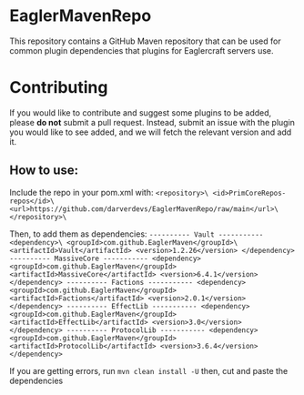 # EaglerMavenRepo

This repository contains a GitHub Maven repository that can be used for common plugin dependencies that plugins for Eaglercraft servers use.

# Contributing

If you would like to contribute and suggest some plugins to be added, please **do not** submit a pull request. Instead, submit an issue with the plugin you would like to see added, and we will fetch the relevant version and add it.
## How to use:

Include the repo in your pom.xml with:
`<repository>\
    <id>PrimCoreRepos-repos</id>\
    <url>https://github.com/darverdevs/EaglerMavenRepo/raw/main</url>\
</repository>\`

Then, to add them as dependencies:
 `---------- Vault -----------
<dependency>\
    <groupId>com.github.EaglerMaven</groupId>\
    <artifactId>Vault</artifactId>
    <version>1.2.26</version>
</dependency>
---------- MassiveCore -----------
<dependency>
    <groupId>com.github.EaglerMaven</groupId>
    <artifactId>MassiveCore</artifactId>
    <version>6.4.1</version>
</dependency>
---------- Factions -----------
<dependency>
    <groupId>com.github.EaglerMaven</groupId>
    <artifactId>Factions</artifactId>
    <version>2.0.1</version>
</dependency>
---------- EffectLib -----------
<dependency>
    <groupId>com.github.EaglerMaven</groupId>
    <artifactId>EffectLib</artifactId>
    <version>3.0</version>
</dependency>
---------- ProtocolLib -----------
<dependency>
    <groupId>com.github.EaglerMaven</groupId>
    <artifactId>ProtocolLib</artifactId>
    <version>3.6.4</version>
</dependency>`

If you are getting errors, run `mvn clean install -U` then, cut and paste the dependencies
